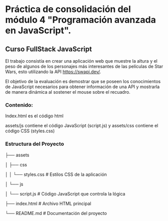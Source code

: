# Práctica de consolidación del módulo 4 "Programación avanzada en JavaScript".
## Curso FullStack JavaScript

El trabajo consistía en crear una aplicación web que muestre la altura y el peso de algunos de los personajes más interesantes de las películas de Star Wars, esto utilizando la API https://swapi.dev/.

El objetivo de la evaluación es demostrar que se poseen los conocimientos de JavaScript necesarios para obtener información de una API y mostrarla de manera dinámica al sostener el mouse sobre el recuadro.

### Contenido:

Index.html es el código html

 assets/js contiene el código JavaScript (script.js) y  assets/css contiene el código CSS (styles.css)

### Estructura del Proyecto

├── assets

│   ├── css

│   │   └── styles.css    # Estilos CSS de la aplicación

│   └── js

│       └── script.js     # Código JavaScript que controla la lógica

├── index.html            # Archivo HTML principal

└── README.md             # Documentación del proyecto
